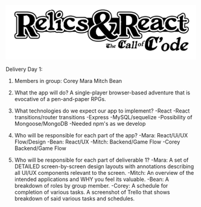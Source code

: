 <img src="assets/logolowres.jpg">

Delivery Day 1:

1. Members in group:
        Corey
        Mara
        Mitch
        Bean

2. What the app will do?
        A single-player browser-based adventure that is evocative of a pen-and-paper RPGs.

3. What technologies do we expect our app to implement?
        -React
        -React transitions/router transitions
        -Express
        -MySQL/sequelize
        -Possibility of Mongoose/MongoDB
        -Needed npm's as we develop

4. Who will be responsible for each part of the app?
        -Mara:
            React/Ui/UX Flow/Design
        -Bean:
            React/UX
        -Mitch:
            Backend/Game Flow
        -Corey
            Backend/Game Flow

5. Who will be responsible for each part of deliverable 1?
        -Mara:
            A set of DETAILED screen-by-screen design layouts with annotations describing all UI/UX components relevant to the screen.
        -Mitch:
            An overview of the intended applications and WHY you feel its valuable.
        -Bean:
            A breakdown of roles by group member.
        -Corey:
            A schedule for completion of various tasks.
            A screenshot of Trello that shows breakdown of said various tasks and schedules.